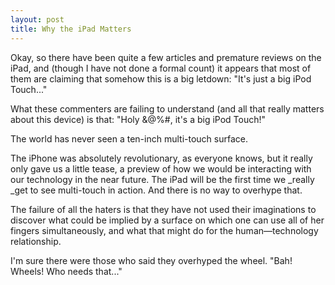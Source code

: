 ```yaml
---
layout: post
title: Why the iPad Matters
---
```


Okay, so there have been quite a few articles and premature reviews on the iPad, and (though I have not done a formal count) it appears that most of them are claiming that somehow this is a big letdown: "It's just a big iPod Touch..."

What these commenters are failing to understand (and all that really matters about this device) is that: "Holy &@%#, it's a big iPod Touch!"

The world has never seen a ten-inch multi-touch surface.

The iPhone was absolutely revolutionary, as everyone knows, but it really only gave us a little tease, a preview of how we would be interacting with our technology in the near future. The iPad will be the first time we _really _get to see multi-touch in action. And there is no way to overhype that.

The failure of all the haters is that they have not used their imaginations to discover what could be implied by a surface on which one can use all of her fingers simultaneously, and what that might do for the human—technology relationship.

I'm sure there were those who said they overhyped the wheel. "Bah! Wheels! Who needs that..."
